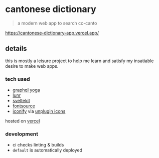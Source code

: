 # cantonese dictionary

> a modern web app to search cc-canto

https://cantonese-dictionary-app.vercel.app/

## details

this is mostly a leisure project to help me learn and satisfy my insatiable desire to make web apps.

### tech used

- [graphql yoga](https://github.com/dotansimha/graphql-yoga)
- [lunr](https://github.com/olivernn/lunr.js/)
- [sveltekit](https://github.com/sveltejs/kit)
- [fontsource](https://fontsource.org/)
- [iconify](https://iconify.design/) via [unplugin icons](https://github.com/antfu/unplugin-icons)

hosted on [vercel](https://vercel.com/)

### development

- ci checks linting & builds
- `default` is automatically deployed

